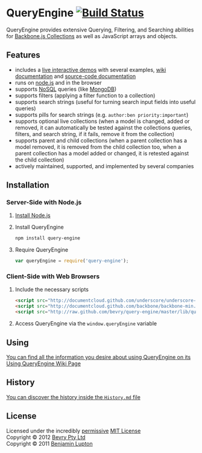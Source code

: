 # QueryEngine [![Build Status](https://secure.travis-ci.org/bevry/query-engine.png?branch=master)](http://travis-ci.org/bevry/query-engine)

QueryEngine provides extensive Querying, Filtering, and Searching abilities for [Backbone.js Collections](http://documentcloud.github.com/backbone/#Collection) as well as JavaScript arrays and objects.


## Features

* includes a [live interactive demos](http://bevry.github.com/query-engine/demo/) with several examples, [wiki documentation](https://github.com/bevry/query-engine/wiki/Using) and [source-code documentation](https://github.com/bevry/query-engine/blob/master/lib/query-engine.coffee#files)
* runs on [node.js](http://nodejs.org/) and in the browser
* supports [NoSQL](http://www.mongodb.org/display/DOCS/Advanced+Queries) queries (like [MongoDB](http://www.mongodb.org/))
* supports filters (applying a filter function to a collection)
* supports search strings (useful for turning search input fields into useful queries)
* supports pills for search strings (e.g. `author:ben priority:important`)
* supports optional live collections (when a model is changed, added or removed, it can automatically be tested against the collections queries, filters, and search string, if it fails, remove it from the collection)
* supports parent and child collections (when a parent collection has a model removed, it is removed from the child collection too, when a parent collection has a model added or changed, it is retested against the child collection)
* actively maintained, supported, and implemented by several companies


## Installation

### Server-Side with Node.js

1. [Install Node.js](https://github.com/balupton/node/wiki/Installing-Node.js)

2. Install QueryEngine

	``` bash
	npm install query-engine
	```

3. Require QueryEngine

	``` javascript
	var queryEngine = require('query-engine');
	```


### Client-Side with Web Browsers

1. Include the necessary scripts

	``` html
	<script src="http://documentcloud.github.com/underscore/underscore-min.js"></script>
	<script src="http://documentcloud.github.com/backbone/backbone-min.js"></script>
	<script src="http://raw.github.com/bevry/query-engine/master/lib/query-engine.js"></script>
	```

2. Access QueryEngine via the `window.queryEngine` variable


## Using

[You can find all the information you desire about using QueryEngine on its Using QueryEngine Wiki Page](https://github.com/bevry/query-engine/wiki/Using)


## History

[You can discover the history inside the `History.md` file](https://github.com/bevry/query-engine/blob/master/History.md#files)



## License

Licensed under the incredibly [permissive](http://en.wikipedia.org/wiki/Permissive_free_software_licence) [MIT License](http://creativecommons.org/licenses/MIT/)
<br/>Copyright &copy; 2012 [Bevry Pty Ltd](http://bevry.me)
<br/>Copyright &copy; 2011 [Benjamin Lupton](http://balupton.com)
